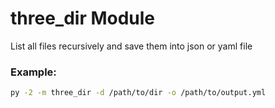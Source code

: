 # three_dir Module

List all files recursively and save them into json or yaml file

### Example:
```bash
py -2 -m three_dir -d /path/to/dir -o /path/to/output.yml
```

